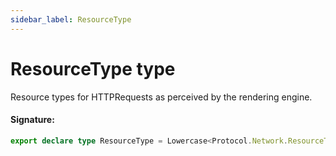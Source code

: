 ```yaml
---
sidebar_label: ResourceType
---
```


# ResourceType type

Resource types for HTTPRequests as perceived by the rendering engine.

#### Signature:

```typescript
export declare type ResourceType = Lowercase<Protocol.Network.ResourceType>;
```
